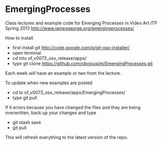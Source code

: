 EmergingProcesses
=================

Class lectures and example code for Emerging Processes in Video Art ITP Spring 2013 
http://www.jamesgeorge.org/emergingprocesses/

How to install
- first install git http://code.google.com/p/git-osx-installer/
- open terminal
- cd into of_v0073_osx_release/apps/
- type git clone https://github.com/obviousjim/EmergingProcesses.git

Each week will have an example or two from the lecture. 

To update when new examples are posted
- cd to of_v0073_osx_release/apps/EmergingProcesses/
- type git pull

If it errors because you have changed the files and they are being overwritten, back up your changes and type

- git stash save
- git pull

This will refresh everything to the latest version of the repo.
